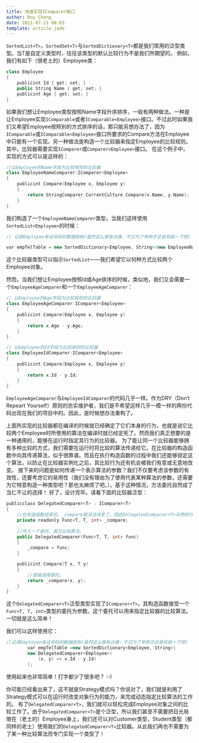 ```yaml
---
title: 快速实现IComparer接口
author: Roy Cheng
date: 2011-07-21 08:03
template: article.jade
---
```


`SortedList<T>`，`SortedSet<T>`与`SortedDictionary<T>`都是我们常用的泛型类型。当T是自定义类型时，往往该类型的默认比较行为不是我们所期望的。
例如，我们有如下（很老土的）Employee类：

``` C++
class Employee
{
    publicint Id { get; set; }
    public String Name { get; set; }
    publicint Age { get; set; }
}
```

<span class="more"></span>

如果我们想让Employee类型按照Name字段升序排序，一般有两种做法。一种是让Employee实现`IComparable`或者`IComparable<Employee>`接口。不过此时如果我们又希望Employee按照别的方式排序的话，那只能另想办法了，因为`IComparable`或`IComparable<Employee>`接口所要求的Compare方法在Employee中只能有一个实现。另一种做法是构造一个比较器来指定Employee的比较规则。其中，比较器需要实现`IComparer`或`Comparer<Employee>`接口。
在这个例子中，实现的方式可以是这样的：

``` C++ 
//以Employee的Name字段为比较规则的比较器
class EmployeeNameComparer:IComparer<Employee>
{
    publicint Compare(Employee x, Employee y)
    {
        return StringComparer.CurrentCulture.Compare(x.Name, y.Name);
    }
}
```
我们构造了一个`EmployeeNameComparer`类型，当我们这样使用`SortedList<Employee>`的时候：

``` C++
// 记录Employee电话号码的数据结构(虽然这么做有点傻，不过为了举例子还是将就一下吧)

var empTelTable = new SortedDictionary<Employee, String>(new EmployeeNameComparer());
``` 

这个比较器类型可以指示`SortedList`——我们希望它以何种方式比较两个Employee对象。

然而，当我们想让Employee按照Id或Age排序的时候，类似地，我们又会需要一个`EmployeeAgeComparer`和一个`EmployeeAgeComparer`：

``` C++
// 以Employee的Age字段为比较规则的比较器
class EmployeeAgeComparer:IComparer<Employee>
{
    publicint Compare(Employee x, Employee y)
    {
        return x.Age - y.Age;
    }
}

// 以Employee的Id字段为比较规则的比较器
class EmployeeIdComparer:IComparer<Employee>
{
    publicint Compare(Employee x, Employee y)
    {
        return x.Id - y.Id;
    }
}

``` 

`EmployeeAgeComparer`与`EmployeeIdComparer`的代码几乎一样。作为DRY（Don‘t Repeart Yourself）原则的忠实维护者，我们是不希望这样几乎一模一样的两份代码出现在我们的项目中的。因此，是时候想办法重构了。

上面所实现的比较器都在编译的时候就已经确定了它们本身的行为，也就是说它比较两个Employee时所使用的算法在编译时就已经定死了。然而我们真正想要的是一种通用的，能够在运行时指定其行为的比较器。
为了能让同一个比较器能够拥有多种比较的方式，我们需要在运行时将比较的算法传递给它。在比较器的构造函数中向其传递算法，似乎很靠谱。而且在执行构造函数的过程中我们还能够锁定这个算法，以防止在比较器实例化之后，其比较行为还有机会被我们有意或无意地改变。
接下来的问题是如何传递一个表示算法的参数？我们不仅要考虑该参数的有效性，还要考虑它的易用性（我们没有理由为了使用代表某种算法的参数，还需要为它特意构造一种类型吧？那也太麻烦了吧。）。基于这种情况，方法委托自然成了当仁不让的选择！
好了，设计完毕。请看下面的比较器泛型：

``` C++
publicclass DelegatedComparer<T> : IComparer<T>
{
    //在构造函数结束后，_compare就没法改变了。因此DelegatedComparer<T>实例的行为也就可以被锁定了。
    private readonly Func<T, T, int> _compare;
    
    //传入一个委托，表示比较算法。
    public DelegatedComparer(Func<T, T, int> func)
    {
        _compare = func;
    }

    publicint Compare(T x, T y)
    {
        //直接调用委托。
        return _compare(x, y);
    }
}
```

这个`DelegatedComparer<T>`泛型类型实现了`IComparer<T>`，其构造函数接受一个`Func<T, T, int>`类型的委托为参数。这个委托可以用来指定比较器的比较算法。一切就是这么简单！

我们可以这样使用它：

``` C++
//记录Employee电话号码的数据结构(虽然这么做有点傻，不过为了举例子还是将就一下吧)
        var empTelTable =new SortedDictionary<Employee, String>(
        new DelegatedComparer<Employee>(
            (x, y) => x.Id - y.Id)
        );
```
使用起来也非常简单！打字都少了很多吧？ :-)

你可能已经看出来了，这不就是Strategy模式吗？你说对了，我们就是利用了Strategy模式可以在运行时改变对象行为的能力，来完成动态指定比较算法的工作的。
有了`DelegatedComparer<T>`，我们就可以轻松完成Employee对象之间的比较工作了。由于`DelegatedComparer<T>`是个泛型，所以我们甚至不需要把目光局限在（老土的）Employee身上，我们还可以对Customer类型，Student类型（都同样的老土）使用我们的`DelegatedComparer<T>`比较器。从此我们再也不需要为了某一种比较算法而专门实现一个类型了！
